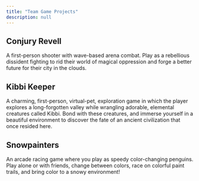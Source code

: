 ```yaml
---
title: "Team Game Projects"
description: null
---
```


## Conjury Revell

A first-person shooter with wave-based arena combat. Play as a rebellious dissident fighting to rid their world of magical oppression and forge a better future for their city in the clouds.

## Kibbi Keeper

A charming, first-person, virtual-pet, exploration game in which the player explores a long-forgotten valley while wrangling adorable, elemental creatures called Kibbi. Bond with these creatures, and immerse yourself in a beautiful environment to discover the fate of an ancient civilization that once resided here.

## Snowpainters

An arcade racing game where you play as speedy color-changing penguins. Play alone or with friends, change between colors, race on colorful paint trails, and bring color to a snowy environment!
